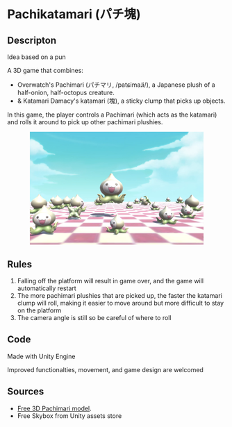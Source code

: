 # Pachikatamari (パチ塊)

## Descripton 

Idea based on a pun

A 3D game that combines: 
- Overwatch's Pachimari (パチマリ, /patɕimaɺi/), a Japanese plush of a half-onion, half-octopus creature. 
- & Katamari Damacy's katamari (塊), a sticky clump that picks up objects. 

In this game, the player controls a Pachimari (which acts as the katamari) and rolls it around to pick up other pachimari plushies. 

<p align="center">
  <img src="images/pachi.png" alt="pachikatamari game" width="400">
</p>

## Rules

1. Falling off the platform will result in game over, and the game will automatically restart
2. The more pachimari plushies that are picked up, the faster the katamari clump will roll, making it easier to move around but more difficult to stay on the platform
3. The camera angle is still so be careful of where to roll 

## Code

Made with Unity Engine 

Improved functionalties, movement, and game design are welcomed

## Sources 

- [Free 3D Pachimari model](https://www.cgtrader.com/free-3d-models/character/fantasy-character/pachimari-fan-art).
- Free Skybox from Unity assets store
